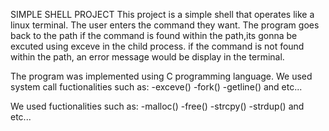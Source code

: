 SIMPLE SHELL PROJECT
This project is a simple shell that operates like a linux terminal.
The user enters the command they want. The program goes back to the path
if the command is found within the path,its gonna be excuted using exceve in the child process.
if the command is not found within the path, an error message would be display in the terminal.

The program was implemented using C programming language.
We used system call fuctionalities such as:
-exceve()
-fork()
-getline()
and etc...

We used fuctionalities such as:
-malloc()
-free()
-strcpy()
-strdup()
and etc...
